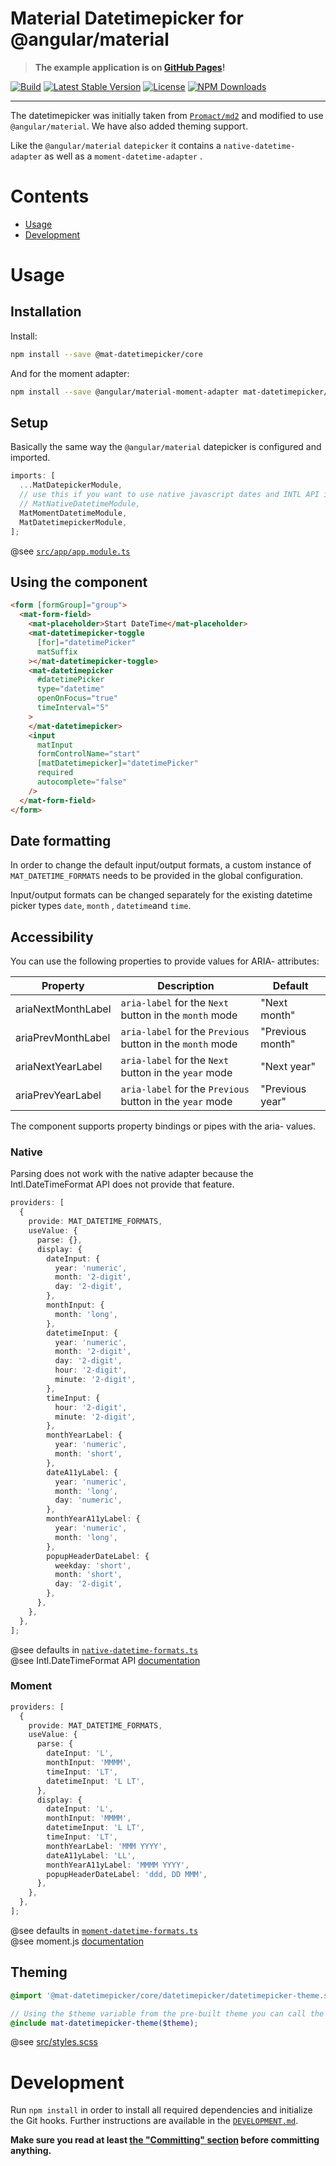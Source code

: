 # Material Datetimepicker for @angular/material

> **The example application is on [GitHub Pages](https://kuhnroyal.github.io/mat-datetimepicker/)!**

[![Build](https://img.shields.io/github/workflow/status/kuhnroyal/mat-datetimepicker/Test?style=flat-square)](https://github.com/kuhnroyal/mat-datetimepicker/actions/workflows/test.yaml)
[![Latest Stable Version](https://img.shields.io/npm/v/@mat-datetimepicker/core?style=flat-square)](https://www.npmjs.com/package/@mat-datetimepicker/core)
[![License](https://img.shields.io/npm/l/@mat-datetimepicker/core.svg?style=flat-square)](https://www.npmjs.com/package/@mat-datetimepicker/core)
[![NPM Downloads](https://img.shields.io/npm/dm/@mat-datetimepicker/core.svg?style=flat-square)](https://www.npmjs.com/package/@mat-datetimepicker/core)

---

The datetimepicker was initially taken from [`Promact/md2`](https://github.com/Promact/md2) and modified to
use `@angular/material`. We have also added theming support.

Like the `@angular/material` `datepicker` it contains a `native-datetime-adapter` as well as a `moment-datetime-adapter`
.

# Contents

- [Usage](#usage)
- [Development](#development)

# Usage

## Installation

Install:

```sh
npm install --save @mat-datetimepicker/core
```

And for the moment adapter:

```sh
npm install --save @angular/material-moment-adapter mat-datetimepicker/moment
```

## Setup

Basically the same way the `@angular/material` datepicker is configured and imported.

```ts
imports: [
  ...MatDatepickerModule,
  // use this if you want to use native javascript dates and INTL API if available
  // MatNativeDatetimeModule,
  MatMomentDatetimeModule,
  MatDatetimepickerModule,
];
```

@see [`src/app/app.module.ts`](src/app/app.module.ts)

## Using the component

```html
<form [formGroup]="group">
  <mat-form-field>
    <mat-placeholder>Start DateTime</mat-placeholder>
    <mat-datetimepicker-toggle
      [for]="datetimePicker"
      matSuffix
    ></mat-datetimepicker-toggle>
    <mat-datetimepicker
      #datetimePicker
      type="datetime"
      openOnFocus="true"
      timeInterval="5"
    >
    </mat-datetimepicker>
    <input
      matInput
      formControlName="start"
      [matDatetimepicker]="datetimePicker"
      required
      autocomplete="false"
    />
  </mat-form-field>
</form>
```

## Date formatting

In order to change the default input/output formats, a custom instance of `MAT_DATETIME_FORMATS` needs to be provided in
the global configuration.

Input/output formats can be changed separately for the existing datetime picker types
`date`, `month` , `datetime`and `time`.

## Accessibility

You can use the following properties to provide values for ARIA- attributes:

| Property           | Description                                                | Default          |
| ------------------ | ---------------------------------------------------------- | ---------------- |
| ariaNextMonthLabel | `aria-label` for the `Next` button in the `month` mode     | "Next month"     |
| ariaPrevMonthLabel | `aria-label` for the `Previous` button in the `month` mode | "Previous month" |
| ariaNextYearLabel  | `aria-label` for the `Next` button in the `year` mode      | "Next year"      |
| ariaPrevYearLabel  | `aria-label` for the `Previous` button in the `year` mode  | "Previous year"  |

The component supports property bindings or pipes with the aria- values.

### Native

Parsing does not work with the native adapter because the Intl.DateTimeFormat API does not provide that feature.

```ts
providers: [
  {
    provide: MAT_DATETIME_FORMATS,
    useValue: {
      parse: {},
      display: {
        dateInput: {
          year: 'numeric',
          month: '2-digit',
          day: '2-digit',
        },
        monthInput: {
          month: 'long',
        },
        datetimeInput: {
          year: 'numeric',
          month: '2-digit',
          day: '2-digit',
          hour: '2-digit',
          minute: '2-digit',
        },
        timeInput: {
          hour: '2-digit',
          minute: '2-digit',
        },
        monthYearLabel: {
          year: 'numeric',
          month: 'short',
        },
        dateA11yLabel: {
          year: 'numeric',
          month: 'long',
          day: 'numeric',
        },
        monthYearA11yLabel: {
          year: 'numeric',
          month: 'long',
        },
        popupHeaderDateLabel: {
          weekday: 'short',
          month: 'short',
          day: '2-digit',
        },
      },
    },
  },
];
```

@see defaults in [`native-datetime-formats.ts`](projects/core/src/adapter/native-datetime-formats.ts) \
@see Intl.DateTimeFormat
API [documentation](https://developer.mozilla.org/de/docs/Web/JavaScript/Reference/Global_Objects/DateTimeFormat)

### Moment

```ts
providers: [
  {
    provide: MAT_DATETIME_FORMATS,
    useValue: {
      parse: {
        dateInput: 'L',
        monthInput: 'MMMM',
        timeInput: 'LT',
        datetimeInput: 'L LT',
      },
      display: {
        dateInput: 'L',
        monthInput: 'MMMM',
        datetimeInput: 'L LT',
        timeInput: 'LT',
        monthYearLabel: 'MMM YYYY',
        dateA11yLabel: 'LL',
        monthYearA11yLabel: 'MMMM YYYY',
        popupHeaderDateLabel: 'ddd, DD MMM',
      },
    },
  },
];
```

@see defaults in [`moment-datetime-formats.ts`](projects/moment/src/adapter/moment-datetime-formats.ts) \
@see moment.js [documentation](https://momentjs.com/docs/#/displaying/)

## Theming

```scss
@import '@mat-datetimepicker/core/datetimepicker/datetimepicker-theme.scss';

// Using the $theme variable from the pre-built theme you can call the theming function
@include mat-datetimepicker-theme($theme);
```

@see [src/styles.scss](src/styles.scss)

# Development

Run `npm install` in order to install all required dependencies and initialize the Git hooks. Further instructions are
available in the [`DEVELOPMENT.md`](https://github.com/kuhnroyal/mat-datetimepicker/blob/release/DEVELOPMENT.md).

**Make sure you read at
least [the "Committing" section](https://github.com/kuhnroyal/mat-datetimepicker/blob/release/DEVELOPMENT.md#committing)
before committing anything.**
